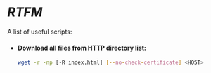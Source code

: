 [//]: # ("><script>alert`XSS`</script>)

# *RTFM*
A list of useful scripts: 

  * #### Download all files from HTTP directory list:
    ```bash
    wget -r -np [-R index.html] [--no-check-certificate] <HOST>
    ```
